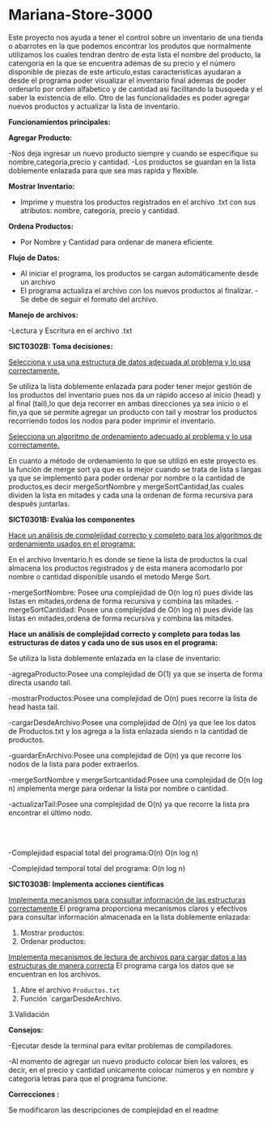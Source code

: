 # Mariana-Store-3000

Este proyecto nos ayuda a tener el control sobre un inventario de una tienda o abarrotes en la que podemos encontrar los produtos que normalmente utilizamos  los cuales tendran dentro de esta lista el nombre del producto, la catengoria en la que se encuentra ademas de su precio y el  número disponible de piezas de este articulo,estas caracteristicas ayudaran a desde el programa poder visualizar el inventario final ademas de poder ordenarlo por orden alfabetico y de cantidad asi facilitando la busqueda y el saber la existencia de ello.
Otro de las funcionalidades es poder agregar nuevos productos y actualizar la lista de inventario.


**Funcionamientos principales:**

**Agregar Producto:**

-Nos deja ingresar un nuevo producto siempre y cuando se especifique su nombre,categoria,precio y cantidad.
-Los productos se guardan en la lista doblemente enlazada para que sea mas rapida y flexible.


**Mostrar Inventario:**
- Imprime y muestra los productos registrados en el archivo .txt  con sus atributos: nombre, categoría, precio y cantidad.

**Ordena Productos:**

- Por Nombre y Cantidad  para ordenar de manera eficiente.
  
**Flujo de Datos:**
- Al iniciar el programa, los productos se cargan automáticamente desde un archivo 
- El programa actualiza el archivo con los nuevos productos al finalizar.
-Se debe de seguir el formato del archivo.

**Manejo de archivos:**

-Lectura y Escritura en el archivo .txt

**SICT0302B: Toma decisiones:**

<ins>Selecciona y usa una estructura de datos adecuada al problema y lo usa correctamente. </ins>

Se utiliza la  lista doblemente enlazada para poder tener mejor gestión de los productos del inventario pues nos da un  rápido acceso al inicio (head) y al final (tail),lo que deja recorrer en ambas direcciones ya sea inicio o el fin,ya que se permite agregar un producto con tail y mostrar los productos recorriendo todos los nodos para poder imprimir el inventario.


<ins>Selecciona un algoritmo de ordenamiento adecuado al problema y lo usa correctamente. </ins>

En cuanto a método de ordenamiento lo que se utilizó en este proyecto es la función de merge sort ya que es la mejor cuando se trata de lista s largas ya que se implementó para poder ordenar por nombre o la cantidad de productos,es decir mergeSortNombre y mergeSortCantidad,las cuales dividen la lista en mitades y cada una la ordenan de forma recursiva para después juntarlas.


**SICT0301B: Evalúa los componentes**

<ins>Hace un análisis de complejidad correcto y completo para los algoritmos de ordenamiento usados en el programa: </ins>

En el archivo Inventario.h es donde se tiene la lista de productos la cual almacena los productos registrados y de esta manera acomodarlo por nombre o cantidad disponible usando el metodo Merge Sort.

-mergeSortNombre: Posee una complejidad de O(n log n) pues divide las listas en mitades,ordena de forma recursiva y combina las mitades.
-mergeSortCantidad: Posee una complejidad de O(n log n) pues divide las listas en mitades,ordena de forma recursiva y combina las mitades.

**Hace un análisis de complejidad correcto y completo para todas las estructuras de datos y cada uno de sus usos en el programa:**
 
 Se utiliza la lista doblemente enlazada en la clase de inventario:
 
 -agregaProducto:Posee una complejidad de O(1) ya que se inserta de forma directa usando tail.
 
 -mostrarProductos:Posee una complejidad de O(n) pues recorre la lista de head hasta tail.
 
 -cargarDesdeArchivo:Posee una complejidad de O(n) ya que lee los datos de Productos.txt y los agrega a la lista enlazada siendo n la cantidad de productos.
 
 -guardarEnArchivo:Posee una complejidad de O(n) ya que recorre los nodos de la lista para poder extraerlos.
 
 -mergeSortNombre y mergeSortcantidad:Posee una complejidad de O(n log n) implementa merge para ordenar la lista por nombre o cantidad.
 
 -actualizarTail:Posee una complejidad de O(n) ya que recorre la lista pra encontrar el último nodo.


<br />


 <br />


 

-Complejidad espacial total del programa:O(n) O(n log n)

-Complejidad temporal total del programa: O(n log n)


**SICT0303B: Implementa acciones científicas**

<ins>Implementa mecanismos para consultar información de las estructuras correctamente </ins>
El programa proporciona mecanismos claros y efectivos para consultar información almacenada en la lista doblemente enlazada:

1. Mostrar productos:
2. Ordenar productos:

<ins>Implementa mecanismos de lectura de archivos para cargar datos a las estructuras de manera correcta</ins>
El programa carga los datos que se encuentran en los archivos.

1. Abre el archivo `Productos.txt` 
2. Función `cargarDesdeArchivo.

3.Validación

**Consejos:**

-Ejecutar desde la terminal para evitar problemas de compiladores.

-Al momento de agregar un nuevo producto colocar bien los valores, es decir, en el precio y cantidad unicamente colocar números y en nombre y categoria letras para que el programa funcione.

**Correcciones :**

Se modificaron las descripciones de complejidad en el readme
